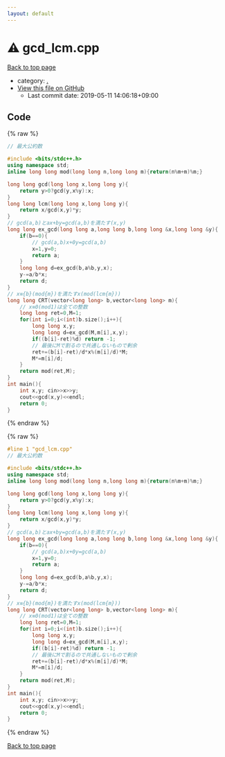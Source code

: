 ```yaml
---
layout: default
---
```


<!-- mathjax config similar to math.stackexchange -->
<script type="text/javascript" async
  src="https://cdnjs.cloudflare.com/ajax/libs/mathjax/2.7.5/MathJax.js?config=TeX-MML-AM_CHTML">
</script>
<script type="text/x-mathjax-config">
  MathJax.Hub.Config({
    TeX: { equationNumbers: { autoNumber: "AMS" }},
    tex2jax: {
      inlineMath: [ ['$','$'] ],
      processEscapes: true
    },
    "HTML-CSS": { matchFontHeight: false },
    displayAlign: "left",
    displayIndent: "2em"
  });
</script>

<script type="text/javascript" src="https://cdnjs.cloudflare.com/ajax/libs/jquery/3.4.1/jquery.min.js"></script>
<script src="https://cdn.jsdelivr.net/npm/jquery-balloon-js@1.1.2/jquery.balloon.min.js" integrity="sha256-ZEYs9VrgAeNuPvs15E39OsyOJaIkXEEt10fzxJ20+2I=" crossorigin="anonymous"></script>
<script type="text/javascript" src="../assets/js/copy-button.js"></script>
<link rel="stylesheet" href="../assets/css/copy-button.css" />


# :warning: gcd_lcm.cpp

<a href="../index.html">Back to top page</a>

* category: <a href="../index.html#5058f1af8388633f609cadb75a75dc9d">.</a>
* <a href="{{ site.github.repository_url }}/blob/master/gcd_lcm.cpp">View this file on GitHub</a>
    - Last commit date: 2019-05-11 14:06:18+09:00




## Code

<a id="unbundled"></a>
{% raw %}
```cpp
// 最大公約数

#include <bits/stdc++.h>
using namespace std;
inline long long mod(long long n,long long m){return(n%m+m)%m;}

long long gcd(long long x,long long y){
    return y>0?gcd(y,x%y):x;
}
long long lcm(long long x,long long y){
    return x/gcd(x,y)*y;
}
// gcd(a,b)とax+by=gcd(a,b)を満たす(x,y)
long long ex_gcd(long long a,long long b,long long &x,long long &y){
    if(b==0){
        // gcd(a,b)x+0y=gcd(a,b)
        x=1,y=0;
        return a;
    }
    long long d=ex_gcd(b,a%b,y,x);
    y-=a/b*x;
    return d;
}
// x≡{b}(mod{m})を満たすx(mod(lcm{m}))
long long CRT(vector<long long> b,vector<long long> m){
    // x≡0(mod1)は全ての整数
    long long ret=0,M=1;
    for(int i=0;i<(int)b.size();i++){
        long long x,y;
        long long d=ex_gcd(M,m[i],x,y);
        if((b[i]-ret)%d) return -1;
        // 最後にMで割るので共通しないもので剰余
        ret+=(b[i]-ret)/d*x%(m[i]/d)*M;
        M*=m[i]/d;
    }
    return mod(ret,M);
}
int main(){
    int x,y; cin>>x>>y;
    cout<<gcd(x,y)<<endl;
    return 0;
}

```
{% endraw %}

<a id="bundled"></a>
{% raw %}
```cpp
#line 1 "gcd_lcm.cpp"
// 最大公約数

#include <bits/stdc++.h>
using namespace std;
inline long long mod(long long n,long long m){return(n%m+m)%m;}

long long gcd(long long x,long long y){
    return y>0?gcd(y,x%y):x;
}
long long lcm(long long x,long long y){
    return x/gcd(x,y)*y;
}
// gcd(a,b)とax+by=gcd(a,b)を満たす(x,y)
long long ex_gcd(long long a,long long b,long long &x,long long &y){
    if(b==0){
        // gcd(a,b)x+0y=gcd(a,b)
        x=1,y=0;
        return a;
    }
    long long d=ex_gcd(b,a%b,y,x);
    y-=a/b*x;
    return d;
}
// x≡{b}(mod{m})を満たすx(mod(lcm{m}))
long long CRT(vector<long long> b,vector<long long> m){
    // x≡0(mod1)は全ての整数
    long long ret=0,M=1;
    for(int i=0;i<(int)b.size();i++){
        long long x,y;
        long long d=ex_gcd(M,m[i],x,y);
        if((b[i]-ret)%d) return -1;
        // 最後にMで割るので共通しないもので剰余
        ret+=(b[i]-ret)/d*x%(m[i]/d)*M;
        M*=m[i]/d;
    }
    return mod(ret,M);
}
int main(){
    int x,y; cin>>x>>y;
    cout<<gcd(x,y)<<endl;
    return 0;
}

```
{% endraw %}

<a href="../index.html">Back to top page</a>

